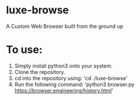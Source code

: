 # luxe-browse
A Custom Web Browser built from the ground up

# To use:
1. Simply install python3 onto your system.
2. Clone the repository.
3. cd into the repository using: 'cd ./luxe-browse'
4. Run the following command: 'python3 browser.py https://browser.engineering/history.html'

